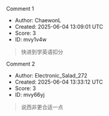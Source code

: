 Comment 1

- Author: ChaewonL
- Created: 2025-06-04 13:09:01 UTC
- Score: 3
- ID: mvy1v4w

> 快进到学英语扣分

Comment 2

- Author: Electronic_Salad_272
- Created: 2025-06-04 13:33:12 UTC
- Score: 3
- ID: mvy66yj

> 说西非更合适一点
